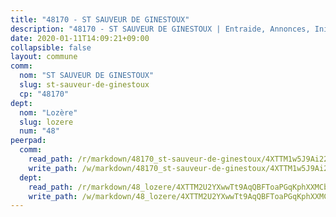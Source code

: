 ```yaml
---
title: "48170 - ST SAUVEUR DE GINESTOUX"
description: "48170 - ST SAUVEUR DE GINESTOUX | Entraide, Annonces, Initiatives"
date: 2020-01-11T14:09:21+09:00
collapsible: false
layout: commune
comm:
  nom: "ST SAUVEUR DE GINESTOUX"
  slug: st-sauveur-de-ginestoux
  cp: "48170"
dept:
  nom: "Lozère"
  slug: lozere
  num: "48"
peerpad:
  comm:
    read_path: /r/markdown/48170_st-sauveur-de-ginestoux/4XTTM1w5J9Ai227dwkkUZoEFVn73PA1BaTuo1hN2LLYFq1rc9
    write_path: /w/markdown/48170_st-sauveur-de-ginestoux/4XTTM1w5J9Ai227dwkkUZoEFVn73PA1BaTuo1hN2LLYFq1rc9-K3TgUrS5xMYwEBhdyNkyCABCeYmBx7P6Nytt1H2uLunWTRwUFqUpkQkCi1mk6Ud3VzLUF8tkbm6V2TY1ci2GeEMv4xaLzYxCeLRPMj3N3w6RhJtmoZ9LrTcNWwezAmMR1XR7yJXB
  dept:
    read_path: /r/markdown/48_lozere/4XTTM2U2YXwwTt9AqQBFToaPGqKphXXMCbRQJd3ieCWApZKhp
    write_path: /w/markdown/48_lozere/4XTTM2U2YXwwTt9AqQBFToaPGqKphXXMCbRQJd3ieCWApZKhp-K3TgU8LFw2VbEvF8YT63nrQb5nBCHp3LkChLkTGaYr9v91U6euBJvc2gC6ZE26iQLtBcf6bgLU5YQs5jKcnyLY5qYAH3MFy4H4ZDybCAkb97J6HGTY7nKmFopGDHEk7j5murpeJa
---
```


